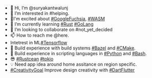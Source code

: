 - 👋 Hi, I’m @suryakantwalunj
- 👀 I’m interested in #helping.
- 🤪I'm excited about [#GoogleFuchsia](https://fuchsia.dev/), [#WASM](https://webassembly.org/) 
- 🌱 I’m currently learning [#Rust](https://www.rust-lang.org/) [#GoLang](https://go.dev/) 
- 💞️ I’m looking to collaborate on #not_yet_decided 
- 📫 How to reach me @here.
- Intetrest in ML[#Tensorflow](https://www.tensorflow.org/)
- 🍳 Build experience with build systems [#Bazel](https://bazel.build/) and [#CMake](https://cmake.org/).
- 🍗 Build experience in scripting languages in [#Python](https://docs.python.org/3/) and [#Bash](https://www.gnu.org/software/bash/manual/html_node/index.html#SEC_Contents).
- 😎 [#Rustcean](https://rustaceans.org/) [#tokio](https://tokio.rs/)
- 💡 Need app idea around home assitance on region specific.
-  [#CreativityGoal](https://flutter.dev/) Improve design creativity with [#DartFlutter](https://flutter.dev/)
<!---
suryakantwalunj/suryakantwalunj is a ✨ special ✨ repository because its `README.md` (this file) appears on your GitHub profile.
You can click the Preview link to take a look at your changes.
--->
